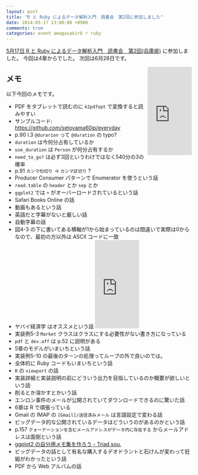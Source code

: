 ```yaml
---
layout: post
title: "R と Ruby によるデータ解析入門　読書会　第2回に参加しました"
date: 2014-05-17 13:00:00 +0900
comments: true
categories: event amagasakirb r ruby
---
```

[5月17日 R と Ruby によるデータ解析入門　読書会　第2回(兵庫県)](http://kokucheese.com/event/index/168617/)
に参加しました。
今回は4章からでした。
次回は6月28日です。

<div style="float:right">
<iframe src="http://rcm-fe.amazon-adsystem.com/e/cm?lt1=_blank&amp;bc1=000000&amp;IS2=1&amp;bg1=FFFFFF&amp;fc1=000000&amp;lc1=0000FF&amp;t=znz-22&amp;o=9&amp;p=8&amp;l=as4&amp;m=amazon&amp;f=ifr&amp;ref=ss_til&amp;asins=4873116155" style="width:120px;height:240px;" scrolling="no" marginwidth="0" marginheight="0" frameborder="0"></iframe>
</div>

<!--more-->

## メモ

以下今回のメモです。

- PDF をタブレットで読むのに `k2pdfopt` で変換すると読みやすい
- サンプルコード: https://github.com/setoyama60jp/everyday
- p.90 l.3 `@durarion` って `@duration` の typo?
- `duration` は今何分占有しているか
- `use_duration` は `Person` が何分占有するか
- `need_to_go?` は必ず3回というわけではなく540分の3の確率
- p.91 `カンマ句切り` -> `カンマ区切り` ?
- Producer Consumer パターンで Enumerator を使うという話
- `read.table` の `header` とか `sep` とか
- `ggplot2` では `+` がオーバーロードされているという話
- Safari Books Online の話
- 動画もあるという話
- 英語だと字幕がないと厳しい話
- 自動字幕の話
- 図4-3 の下に書いてある横軸が1から始まっているのは間違いで実際は0からなので、最初の方以外は ASCII コードに一致
- ヤバイ経済学 はオススメという話 <iframe src="http://rcm-fe.amazon-adsystem.com/e/cm?lt1=_blank&amp;bc1=000000&amp;IS2=1&amp;bg1=FFFFFF&amp;fc1=000000&amp;lc1=0000FF&amp;t=znz-22&amp;o=9&amp;p=8&amp;l=as4&amp;m=amazon&amp;f=ifr&amp;ref=ss_til&amp;asins=4492313788" style="width:120px;height:240px;" scrolling="no" marginwidth="0" marginheight="0" frameborder="0"></iframe>
- 実装例5-3 `Market` クラスはクラスにする必要性がない書き方になっている
- `pdf` と `dev.off` は p.52 に説明がある
- 5章のモデルがいまいちという話
- 実装例5-10 の最後のターンの処理ってループの外で良いのでは。
- 全体的に Ruby コードもいまいちという話
- `R` の `viewport` の話
- 実装詳細と実装説明の前にどういう出力を目指しているのか概要が欲しいという話
- 削るとか溶かすとかいう話
- エンロン事件のメールが公開されていてダウンロードできるのに驚いた話
- 6章は R で頑張っている
- Gmail の IMAP の `[Gmail]/送信済みメール` は言語設定で変わる話
- ビッグデータ的な公開されているデータはどういうのがあるのかという話
- p.157 `クォーテーションを含むメールアドレスがデータ内に存在する` からメールアドレスは面倒という話
- [ggplot2 の自分用メモ集を作ろう - Triad sou.](http://d.hatena.ne.jp/triadsou/20100528/1275042816)
- ビッグデータの話として有名な購入するデオドラントと石けんが変わって妊娠がわかったという話
- PDF から Web アルバムの話

## 
